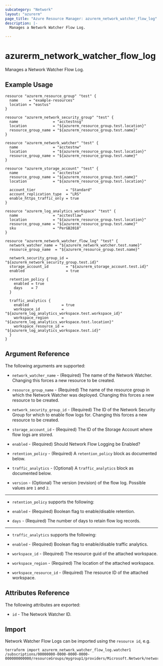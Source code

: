 ```yaml
---
subcategory: "Network"
layout: "azurerm"
page_title: "Azure Resource Manager: azurerm_network_watcher_flow_log"
description: |-
  Manages a Network Watcher Flow Log.

---
```


# azurerm_network_watcher_flow_log

Manages a Network Watcher Flow Log.

## Example Usage

```hcl
resource "azurerm_resource_group" "test" {
  name     = "example-resources"
  location = "eastus"
}

resource "azurerm_network_security_group" "test" {
  name                = "acctestnsg"
  location            = "${azurerm_resource_group.test.location}"
  resource_group_name = "${azurerm_resource_group.test.name}"
}

resource "azurerm_network_watcher" "test" {
  name                = "acctestnw"
  location            = "${azurerm_resource_group.test.location}"
  resource_group_name = "${azurerm_resource_group.test.name}"
}

resource "azurerm_storage_account" "test" {
  name                = "acctestsa"
  resource_group_name = "${azurerm_resource_group.test.name}"
  location            = "${azurerm_resource_group.test.location}"

  account_tier              = "Standard"
  account_replication_type  = "LRS"
  enable_https_traffic_only = true
}

resource "azurerm_log_analytics_workspace" "test" {
  name                = "acctestlaw"
  location            = "${azurerm_resource_group.test.location}"
  resource_group_name = "${azurerm_resource_group.test.name}"
  sku                 = "PerGB2018"
}

resource "azurerm_network_watcher_flow_log" "test" {
  network_watcher_name = "${azurerm_network_watcher.test.name}"
  resource_group_name  = "${azurerm_resource_group.test.name}"

  network_security_group_id = "${azurerm_network_security_group.test.id}"
  storage_account_id        = "${azurerm_storage_account.test.id}"
  enabled                   = true

  retention_policy {
    enabled = true
    days    = 7
  }

  traffic_analytics {
    enabled               = true
    workspace_id          = "${azurerm_log_analytics_workspace.test.workspace_id}"
    workspace_region      = "${azurerm_log_analytics_workspace.test.location}"
    workspace_resource_id = "${azurerm_log_analytics_workspace.test.id}"
  }
}
```

## Argument Reference

The following arguments are supported:

* `network_watcher_name` - (Required) The name of the Network Watcher. Changing this forces a new resource to be created.

* `resource_group_name` - (Required) The name of the resource group in which the Network Watcher was deployed. Changing this forces a new resource to be created.

* `network_security_group_id` - (Required) The ID of the Network Security Group for which to enable flow logs for. Changing this forces a new resource to be created.
  
* `storage_account_id` - (Required) The ID of the Storage Account where flow logs are stored.
  
* `enabled` - (Required) Should Network Flow Logging be Enabled?

* `retention_policy` - (Required) A `retention_policy` block as documented below.

* `traffic_analytics` - (Optional) A `traffic_analytics` block as documented below.

* `version` - (Optional) The version (revision) of the flow log. Possible values are `1` and `2`.

---

* `retention_policy` supports the following:

* `enabled` - (Required) Boolean flag to enable/disable retention.
* `days` - (Required) The number of days to retain flow log records.

---

* `traffic_analytics` supports the following:

* `enabled` - (Required) Boolean flag to enable/disable traffic analytics.
* `workspace_id` - (Required) The resource guid of the attached workspace.
* `workspace_region` - (Required) The location of the attached workspace.
* `workspace_resource_id` - (Required) The resource ID of the attached workspace.

## Attributes Reference

The following attributes are exported:

* `id` - The Network Watcher ID.

## Import

Network Watcher Flow Logs can be imported using the `resource id`, e.g.

```shell
terraform import azurerm_network_watcher_flow_log.watcher1 /subscriptions/00000000-0000-0000-0000-000000000000/resourceGroups/mygroup1/providers/Microsoft.Network/networkWatchers/watcher1
```
